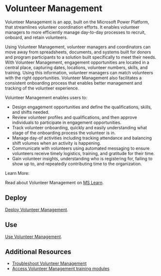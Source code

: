 # Volunteer Management

Volunteer Management is an app, built on the Microsoft Power Platform, that streamlines volunteer coordination efforts. It enables volunteer managers to more efficiently manage day-to-day processes to recruit, onboard, and retain volunteers.

Using Volunteer Management, volunteer managers and coordinators can move away from spreadsheets, documents, and systems built for donors and program participants to a solution built specifically to meet their needs. With Volunteer Management, engagement opportunities are located in a central place, capturing dates, locations, volunteer numbers, skills, and training. Using this information, volunteer managers can match volunteers with the right opportunities. Volunteer Management also facilitates a consistent onboarding process that enables better management and tracking of the volunteer experience.

Volunteer Management enables users to:

- Design engagement opportunities and define the qualifications, skills, and shifts needed.
- Review volunteer profiles and qualifications, and then approve individuals to participate in engagement opportunities.
- Track volunteer onboarding, quickly and easily understanding what stage of the onboarding process the volunteer is in.
- Manage day-of activities including tracking attendance and balancing shift volumes when an activity is happening.
- Communicate with volunteers using automated messaging to ensure volunteers receive timely logistics, training, and gratitude for their time.
- Gain volunteer insights, understanding who is registering for, failing to show up to, and repeatedly contributing time to the organization.

Learn More:

Read about Volunteer Management on [MS Learn](https://learn.microsoft.com/en-us/industry/nonprofit/deliver-programming).

## Deploy

[Deploy Volunteer Management](../Documents/DataverseBuildAndDeploy.md).

## Use

[Use Volunteer Management](https://learn.microsoft.com/en-us/industry/nonprofit/volunteer-management-use).

## Additional Resources

- [Troubleshoot Volunteer Management](https://learn.microsoft.com/en-us/industry/nonprofit/volunteer-management-troubleshoot)
- [Access Volunteer Management training modules](https://learn.microsoft.com/en-us/training/paths/volunteer-management-nonprofit/)